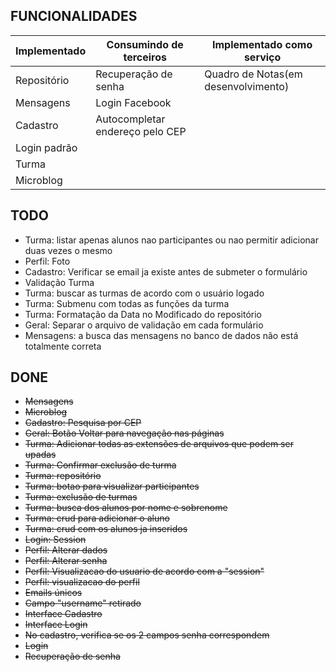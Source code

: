 FUNCIONALIDADES
-----------
Implementado | Consumindo de terceiros | Implementado como serviço
------------ | ------------- | -------------
Repositório | Recuperação de senha | Quadro de Notas(em desenvolvimento)
Mensagens | Login Facebook | 
Cadastro | Autocompletar endereço pelo CEP | 
Login padrão | | 
Turma | | 
Microblog | | 

TODO
-----------
- Turma: listar apenas alunos nao participantes ou nao permitir adicionar duas vezes o mesmo
- Perfil: Foto
- Cadastro: Verificar se email ja existe antes de submeter o formulário
- Validação Turma
- Turma: buscar as turmas de acordo com o usuário logado
- Turma: Submenu com todas as funções da turma
- Turma: Formatação da Data no Modificado do repositório
- Geral: Separar o arquivo de validação em cada formulário
- Mensagens: a busca das mensagens no banco de dados não está totalmente correta

DONE
-----------
- ~~Mensagens~~
- ~~Microblog~~
- ~~Cadastro: Pesquisa por CEP~~
- ~~Geral: Botão Voltar para navegação nas páginas~~
- ~~Turma: Adicionar todas as extensões de arquivos que podem ser upadas~~
- ~~Turma: Confirmar exclusão de turma~~
- ~~Turma: repositório~~
- ~~Turma: botao para visualizar participantes~~
- ~~Turma: exclusão de turmas~~
- ~~Turma: busca dos alunos por nome e sobrenome~~
- ~~Turma: crud para adicionar o aluno~~
- ~~Turma: crud com os alunos ja inseridos~~
- ~~Login: Session~~
- ~~Perfil: Alterar dados~~
- ~~Perfil: Alterar senha~~
- ~~Perfil: Visualizacao do usuario de acordo com a "session"~~
- ~~Perfil: visualizacao do perfil~~
- ~~Emails únicos~~
- ~~Campo "username" retirado~~
- ~~Interface Cadastro~~
- ~~Interface Login~~
- ~~No cadastro, verifica se os 2 campos senha correspondem~~
- ~~Login~~
- ~~Recuperação de senha~~